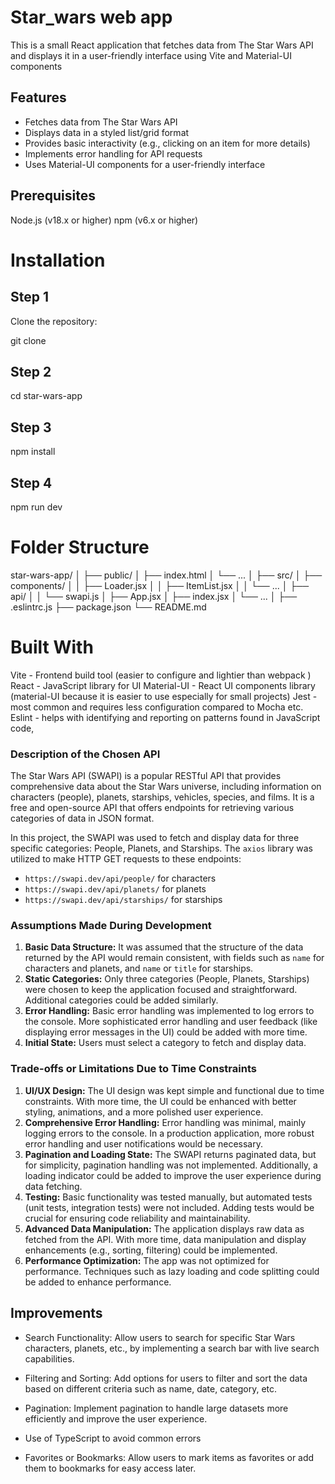# Star_wars web app

This is a small React application that fetches data from The Star Wars API and displays it in a user-friendly interface using Vite and Material-UI components


## Features
- Fetches data from The Star Wars API
- Displays data in a styled list/grid format
- Provides basic interactivity (e.g., clicking on an item for more details)
- Implements error handling for API requests
- Uses Material-UI components for a user-friendly interface


## Prerequisites
Node.js (v18.x or higher)
npm (v6.x or higher)

# Installation

## Step 1
Clone the repository:

git clone 

## Step 2
cd star-wars-app

## Step 3
npm install

## Step 4
npm run dev


# Folder Structure
star-wars-app/
│
├── public/
│   ├── index.html
│   └── ...
│
├── src/
│   ├── components/
│   │   ├── Loader.jsx
│   │   ├── ItemList.jsx
│   │   └── ...
│   ├── api/
│   │   └── swapi.js
│   ├── App.jsx
│   ├── index.jsx
│   └── ...
│
├── .eslintrc.js
├── package.json
└── README.md


# Built With
Vite - Frontend build tool (easier to configure and lightier than webpack )
React - JavaScript library for UI
Material-UI - React UI components library
(material-UI because it is easier to use especially for small projects)
Jest - most common and requires less configuration compared to Mocha etc.
Eslint - helps with identifying and reporting on patterns found in JavaScript code,



### Description of the Chosen API

The Star Wars API (SWAPI) is a popular RESTful API that provides comprehensive data about the Star Wars universe, including information on characters (people), planets, starships, vehicles, species, and films. It is a free and open-source API that offers endpoints for retrieving various categories of data in JSON format. 

In this project, the SWAPI was used to fetch and display data for three specific categories: People, Planets, and Starships. The `axios` library was utilized to make HTTP GET requests to these endpoints:

- `https://swapi.dev/api/people/` for characters
- `https://swapi.dev/api/planets/` for planets
- `https://swapi.dev/api/starships/` for starships


### Assumptions Made During Development

1. **Basic Data Structure:** It was assumed that the structure of the data returned by the API would remain consistent, with fields such as `name` for characters and planets, and `name` or `title` for starships.
2. **Static Categories:** Only three categories (People, Planets, Starships) were chosen to keep the application focused and straightforward. Additional categories could be added similarly.
3. **Error Handling:** Basic error handling was implemented to log errors to the console. More sophisticated error handling and user feedback (like displaying error messages in the UI) could be added with more time.
4. **Initial State:** Users must select a category to fetch and display data.

### Trade-offs or Limitations Due to Time Constraints

1. **UI/UX Design:** The UI design was kept simple and functional due to time constraints. With more time, the UI could be enhanced with better styling, animations, and a more polished user experience.
2. **Comprehensive Error Handling:** Error handling was minimal, mainly logging errors to the console. In a production application, more robust error handling and user notifications would be necessary.
3. **Pagination and Loading State:** The SWAPI returns paginated data, but for simplicity, pagination handling was not implemented. Additionally, a loading indicator could be added to improve the user experience during data fetching.
4. **Testing:** Basic functionality was tested manually, but automated tests (unit tests, integration tests) were not included. Adding tests would be crucial for ensuring code reliability and maintainability.
5. **Advanced Data Manipulation:** The application displays raw data as fetched from the API. With more time, data manipulation and display enhancements (e.g., sorting, filtering) could be implemented.
6. **Performance Optimization:** The app was not optimized for performance. Techniques such as lazy loading and code splitting could be added to enhance performance.


## Improvements 

- Search Functionality: Allow users to search for specific Star Wars characters, planets, etc., by implementing a search bar with live search capabilities.

- Filtering and Sorting: Add options for users to filter and sort the data based on different criteria such as name, date, category, etc.

- Pagination: Implement pagination to handle large datasets more efficiently and improve the user experience.

- Use of TypeScript to avoid common errors

- Favorites or Bookmarks: Allow users to mark items as favorites or add them to bookmarks for easy access later.